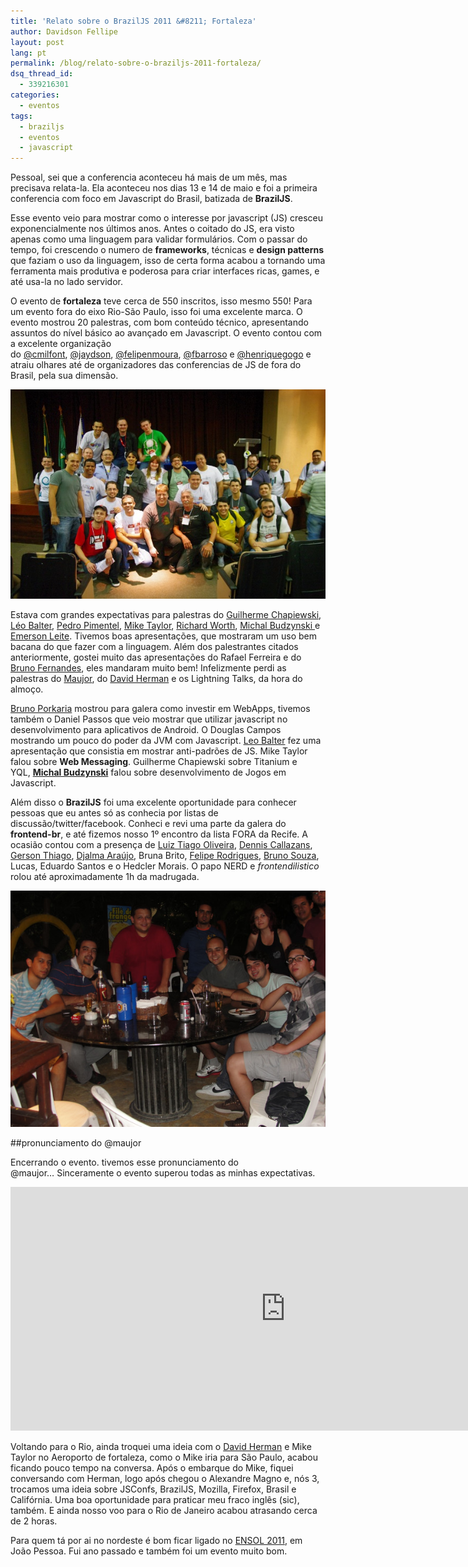 ```yaml
---
title: 'Relato sobre o BrazilJS 2011 &#8211; Fortaleza'
author: Davidson Fellipe
layout: post
lang: pt
permalink: /blog/relato-sobre-o-braziljs-2011-fortaleza/
dsq_thread_id:
  - 339216301
categories:
  - eventos
tags:
  - braziljs
  - eventos
  - javascript
---
```

Pessoal, sei que a conferencia aconteceu há mais de um mês, mas precisava relata-la. Ela aconteceu nos dias 13 e 14 de maio e foi a primeira conferencia com foco em Javascript do Brasil, batizada de **BrazilJS**.

Esse evento veio para mostrar como o interesse por javascript (JS) cresceu exponencialmente nos últimos anos. Antes o coitado do JS, era visto apenas como uma linguagem para validar formulários. Com o passar do tempo, foi crescendo o numero de **frameworks**, técnicas e **design patterns** que faziam o uso da linguagem, isso de certa forma acabou a tornando uma ferramenta mais produtiva e poderosa para criar interfaces ricas, games, e até usa-la no lado servidor.

O evento de **fortaleza** teve cerca de 550 inscritos, isso mesmo 550! Para um evento fora do eixo Rio-São Paulo, isso foi uma excelente marca. O evento mostrou 20 palestras, com bom conteúdo técnico, apresentando assuntos do nível básico ao avançado em Javascript. O evento contou com a excelente organização do [@cmilfont][1], [@jaydson][2], [@felipenmoura][3], [@fbarroso][4] e [@henriquegogo][5] e atraiu olhares até de organizadores das conferencias de JS de fora do Brasil, pela sua dimensão.

 [1]: http://twitter.com/#!/cmilfont
 [2]: http://twitter.com/#!/jaydson
 [3]: http://twitter.com/felipenmoura "Felipe Nascimento"
 [4]: http://twitter.com/fbarroso "Barroso"
 [5]: http://twitter.com/henriquegogo "Henrique Gogo"

<p><img src="/assets/img/galera-braziljs-2011.jpg"></p>

Estava com grandes expectativas para palestras do [Guilherme Chapiewski][7], [Léo Balter][8], [Pedro Pimentel][9], [Mike Taylor][10], [Richard Worth][11], [Michal Budzynski ][12]e [Emerson Leite][13]. Tivemos boas apresentações, que mostraram um uso bem bacana do que fazer com a linguagem. Além dos palestrantes citados anteriormente, gostei muito das apresentações do Rafael Ferreira e do [Bruno Fernandes][14], eles mandaram muito bem! Infelizmente perdi as palestras do [Maujor][15], do [David Herman][16] e os Lightning Talks, da hora do almoço.

 [7]: http://twitter.com/#!/gchapiewski
 [8]: http://twitter.com/#!/leobalter
 [9]: http://twitter.com/#!/zukunftsalick
 [10]: http://twitter.com/#!/miketaylr
 [11]: http://twitter.com/#!/rworth
 [12]: http://twitter.com/#!/michalbe
 [13]: http://codificando.com/
 [14]: http://twitter.com/#!/Porkaria
 [15]: http://twitter.com/#!/maujor
 [16]: http://twitter.com/#!/LittleCalculist

[Bruno Porkaria][17] mostrou para galera como investir em WebApps, tivemos também o Daniel Passos que veio mostrar que utilizar javascript no desenvolvimento para aplicativos de Android. O Douglas Campos mostrando um pouco do poder da JVM com Javascript. [Leo Balter][18] fez uma apresentação que consistia em mostrar anti-padrões de JS. Mike Taylor falou sobre **Web Messaging**. Guilherme Chapiewski sobre Titanium e YQL, **[Michal Budzynski][12]** falou sobre desenvolvimento de Jogos em Javascript.

 [17]: http://twitter.com/#!/porkaria
 [18]: http://leobalter.net/

Além disso o **BrazilJS** foi uma excelente oportunidade para conhecer pessoas que eu antes só as conhecia por listas de discussão/twitter/facebook. Conheci e revi uma parte da galera do **frontend-br**, e até fizemos nosso 1º encontro da lista FORA da Recife. A ocasião contou com a presença de [Luiz Tiago Oliveira][19], [Dennis Callazans][20], [Gerson Thiago][21], [Djalma Araújo][22], Bruna Brito, [Felipe Rodrigues][23], [Bruno Souza][24], Lucas, Eduardo Santos e o Hedcler Morais. O papo NERD e *frontendilistico* rolou até aproximadamente 1h da madrugada.

 [19]: http://twitter.com/#!/luiztiago
 [20]: http://twitter.com/#!/dannnish
 [21]: http://twitter.com/#!/gersonthiago
 [22]: http://twitter.com/#!/djalmaaraujo
 [23]: http://twitter.com/#!/feliperodrigues
 [24]: http://twitter.com/#!/brunosouza

<p><img src="/assets/img/pernambuco-braziljs-2011.jpg"></p>

##pronunciamento do @maujor

Encerrando o evento. tivemos esse pronunciamento do @maujor… Sinceramente o evento superou todas as minhas expectativas.

<p><object width="880" height="390"><param name="movie" value="http://www.youtube.com/v/7-kPokxhFUU?version=3&amp;hl=en_US&amp;rel=0" /><param name="allowFullScreen" value="true" /><param name="allowscriptaccess" value="always" /><embed type="application/x-shockwave-flash" width="880" height="390" src="http://www.youtube.com/v/7-kPokxhFUU?version=3&amp;hl=en_US&amp;rel=0" allowfullscreen="true" allowscriptaccess="always"></embed></object></p>

Voltando para o Rio, ainda troquei uma ideia com o [David Herman][26] e Mike Taylor no Aeroporto de fortaleza, como o Mike iria para São Paulo, acabou ficando pouco tempo na conversa. Após o embarque do Mike, fiquei conversando com Herman, logo após chegou o Alexandre Magno e, nós 3, trocamos uma ideia sobre JSConfs, BrazilJS, Mozilla, Firefox, Brasil e Califórnia. Uma boa oportunidade para praticar meu fraco inglês (sic), também. E ainda nosso voo para o Rio de Janeiro acabou atrasando cerca de 2 horas.

 [26]: http://twitter.com/#!/littlecalculist

Para quem tá por ai no nordeste é bom ficar ligado no [ENSOL 2011][27], em João Pessoa. Fui ano passado e também foi um evento muito bom.

 [27]: http://www.ensol.org.br/